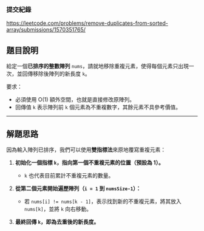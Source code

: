 ### 提交紀錄  
https://leetcode.com/problems/remove-duplicates-from-sorted-array/submissions/1570351765/

## 題目說明  

給定一個**已排序的整數陣列** `nums`，請就地移除重複元素，使得每個元素只出現一次，並回傳移除後陣列的新長度 `k`。

要求：
- 必須使用 O(1) 額外空間，也就是直接修改原陣列。
- 回傳值 `k` 表示陣列前 `k` 個元素為不重複數字，其餘元素不具參考價值。

---

## 解題思路  

因為輸入陣列已排序，我們可以使用**雙指標法**來原地覆寫重複元素：

1. **初始化一個指標 `k`，指向第一個不重複元素的位置（預設為 1）。**
   - `k` 也代表目前累計不重複元素的數量。

2. **從第二個元素開始遍歷陣列（`i = 1` 到 `numsSize-1`）：**
   - 若 `nums[i] != nums[k - 1]`，表示找到新的不重複元素，將其放入 `nums[k]`，並將 `k` 向右移動。

3. **最終回傳 `k`，即為去重後的新長度。**

